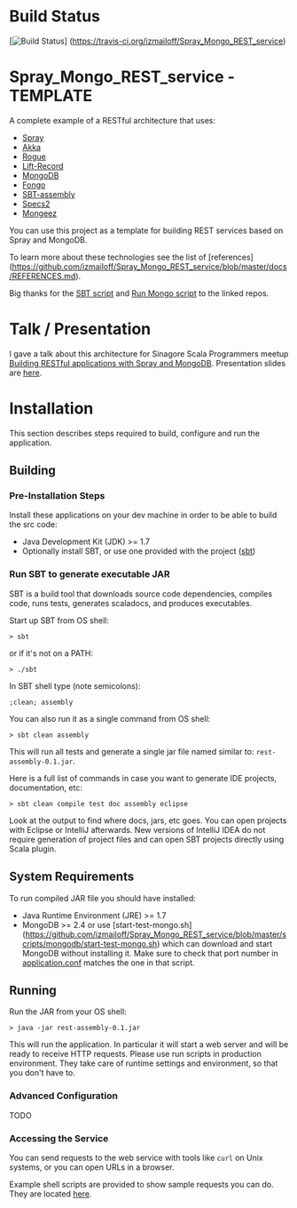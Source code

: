 # Build Status
[![Build Status](https://travis-ci.org/izmailoff/Spray_Mongo_REST_service.png?branch=master)]
(https://travis-ci.org/izmailoff/Spray_Mongo_REST_service)

# Spray_Mongo_REST_service - TEMPLATE
A complete example of a RESTful architecture that uses:

 * [Spray](https://github.com/spray/spray)
 * [Akka](https://github.com/akka/akka)
 * [Rogue](https://github.com/foursquare/rogue)
 * [Lift-Record](https://github.com/lift/framework)
 * [MongoDB](http://www.mongodb.org/)
 * [Fongo](https://github.com/fakemongo/fongo)
 * [SBT-assembly](https://github.com/softprops/assembly-sbt)
 * [Specs2](http://etorreborre.github.io/specs2/)
 * [Mongeez](https://github.com/secondmarket/mongeez)
 
You can use this project as a template for building REST services based on Spray and MongoDB.

To learn more about these technologies see the list of [references]
(https://github.com/izmailoff/Spray_Mongo_REST_service/blob/master/docs/REFERENCES.md).

Big thanks for the [SBT script](https://github.com/paulp/sbt-extras) and
[Run Mongo script](https://github.com/foursquare/rogue) to the linked repos.

# Talk / Presentation
I gave a talk about this architecture for Sinagore Scala Programmers meetup [Building RESTful applications with Spray and MongoDB](http://www.meetup.com/Singapore-Scala-Programmers/events/200860052/).
Presentation slides are [here](https://docs.google.com/presentation/d/1Z-npY1Hno4gyCnB5PN7KoDDBKnuusor_GwHgIwdwodg/edit?usp=sharing).

# Installation
This section describes steps required to build, configure and run the application.

## Building

### Pre-Installation Steps
Install these applications on your dev machine in order to be able to build the src code:

 * Java Development Kit (JDK) >= 1.7
 * Optionally install SBT, or use one provided with the project
 ([sbt](https://github.com/izmailoff/Spray_Mongo_REST_service/blob/master/sbt))

### Run SBT to generate executable JAR
SBT is a build tool that downloads source code dependencies, compiles code, runs tests,
generates scaladocs, and produces executables.

Start up SBT from OS shell:

    > sbt

or if it's not on a PATH:

    > ./sbt

In SBT shell type (note semicolons):

    ;clean; assembly

You can also run it as a single command from OS shell:

    > sbt clean assembly

This will run all tests and generate a single jar file named similar to: `rest-assembly-0.1.jar`.

Here is a full list of commands in case you want to generate IDE projects, documentation, etc:

    > sbt clean compile test doc assembly eclipse
    
Look at the output to find where docs, jars, etc goes. You can open projects with Eclipse or IntelliJ
afterwards. New versions of IntelliJ IDEA do not require generation of project files and can open
SBT projects directly using Scala plugin.

## System Requirements
To run compiled JAR file you should have installed:

 * Java Runtime Environment (JRE) >= 1.7
 * MongoDB >= 2.4 or use [start-test-mongo.sh]
 (https://github.com/izmailoff/Spray_Mongo_REST_service/blob/master/scripts/mongodb/start-test-mongo.sh)
 which can download and start MongoDB without installing it. Make sure to check that port number in
 [application.conf](https://github.com/izmailoff/Spray_Mongo_REST_service/blob/master/rest/src/main/resources/application.conf)
 matches the one in that script.

## Running
Run the JAR from your OS shell:

    > java -jar rest-assembly-0.1.jar
	
This will run the application. In particular it will start a web server and will be ready to receive
HTTP requests. Please use run scripts in production environment. They take care of runtime settings
and environment, so that you don't have to.

### Advanced Configuration
TODO

### Accessing the Service
You can send requests to the web service with tools like `curl` on Unix systems,
or you can open URLs in a browser.

Example shell scripts are provided to show sample requests you can do. They are located
[here](https://github.com/izmailoff/Spray_Mongo_REST_service/tree/master/scripts/requests).
